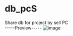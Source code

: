 # db_pcS
Share db for project by sell PC<br/>
-----Preview-----
![image](https://github.com/nemooo-trash/db_pcS/assets/56976574/44da6fa2-98db-4a08-a2d5-118e23397288)
